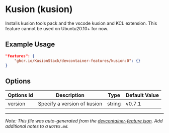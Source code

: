 
# Kusion (kusion)

Installs kusion tools pack and the vscode kusion and KCL extension. This feature cannot be used on Ubuntu20.10+ for now.

## Example Usage

```json
"features": {
    "ghcr.io/KusionStack/devcontainer-features/kusion:0": {}
}
```

## Options

| Options Id | Description | Type | Default Value |
|-----|-----|-----|-----|
| version | Specify a version of kusion | string | v0.7.1 |



---

_Note: This file was auto-generated from the [devcontainer-feature.json](https://github.com/KusionStack/devcontainer-features/blob/main/src/kusion/devcontainer-feature.json).  Add additional notes to a `NOTES.md`._

